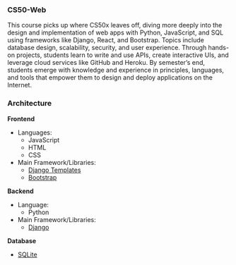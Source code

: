 ### CS50-Web
This course picks up where CS50x leaves off, diving more deeply into the design and implementation of web apps with Python, JavaScript, and SQL using frameworks like Django, React, and Bootstrap. Topics include database design, scalability, security, and user experience. Through hands-on projects, students learn to write and use APIs, create interactive UIs, and leverage cloud services like GitHub and Heroku. By semester’s end, students emerge with knowledge and experience in principles, languages, and tools that empower them to design and deploy applications on the Internet.

### Architecture
**Frontend**
- Languages: 
 	* JavaScript
	* HTML
	* CSS
- Main Framework/Libraries:
 	* [Django Templates](https://docs.djangoproject.com/en/3.1/ref/templates/language/)
	* [Bootstrap](https://getbootstrap.com/)

**Backend**
- Language: 
	* Python
- Main Framework/Libraries:
 	* [Django](https://www.djangoproject.com/)

**Database**
- [SQLite](https://www.sqlite.org/index.html)



